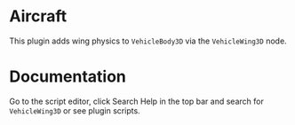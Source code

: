 # Aircraft

This plugin adds wing physics to `VehicleBody3D` via the `VehicleWing3D` node.

# Documentation
Go to the script editor, click Search Help in the top bar and search for `VehicleWing3D` or see plugin scripts.
